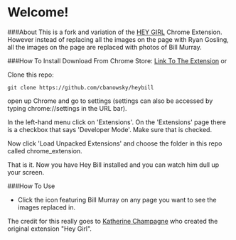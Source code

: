 Welcome!
================

###About
This is a fork and variation of the [HEY GIRL](http://heygirl.io) Chrome Extension.  However instead of replacing all the images on the page with Ryan Gosling, all the images on the page are replaced with photos of Bill Murray.

###How To Install
Download From Chrome Store:
[Link To The Extension](https://chrome.google.com/webstore/detail/hey-bill/eiolimfoedapicedgmaiglcojfnccmak?utm_source=plus)
or

Clone this repo:

`git clone https://github.com/cbanowsky/heybill`

open up Chrome and go to settings (settings can also be accessed by typing chrome://settings in the URL bar).

In the left-hand menu click on 'Extensions'.  On the 'Extensions' page there is a checkbox that says 'Developer Mode'.  Make sure that is checked.

Now click 'Load Unpacked Extensions' and choose the folder in this repo called chrome_extension.

That is it.  Now you have Hey Bill installed and you can watch him dull up your screen.

###How To Use
* Click the icon featuring Bill Murray on any page you want to see the images replaced in.


The credit for this really goes to [Katherine Champagne](https://github.com/keccers) who created the original extension "Hey Girl".

